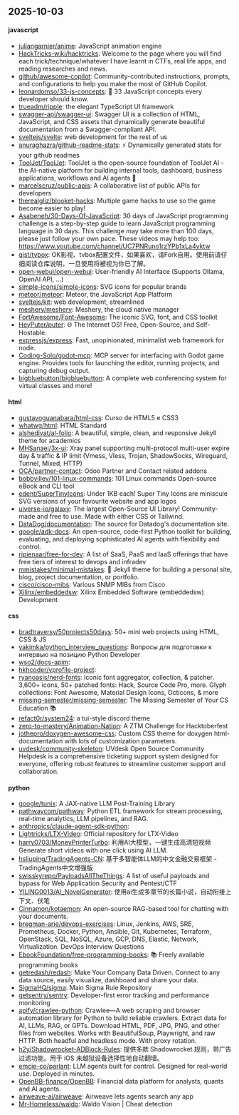## 2025-10-03

#### javascript
* [juliangarnier/anime](https://github.com/juliangarnier/anime): JavaScript animation engine
* [HackTricks-wiki/hacktricks](https://github.com/HackTricks-wiki/hacktricks): Welcome to the page where you will find each trick/technique/whatever I have learnt in CTFs, real life apps, and reading researches and news.
* [github/awesome-copilot](https://github.com/github/awesome-copilot): Community-contributed instructions, prompts, and configurations to help you make the most of GitHub Copilot.
* [leonardomso/33-js-concepts](https://github.com/leonardomso/33-js-concepts): 📜 33 JavaScript concepts every developer should know.
* [trueadm/ripple](https://github.com/trueadm/ripple): the elegant TypeScript UI framework
* [swagger-api/swagger-ui](https://github.com/swagger-api/swagger-ui): Swagger UI is a collection of HTML, JavaScript, and CSS assets that dynamically generate beautiful documentation from a Swagger-compliant API.
* [sveltejs/svelte](https://github.com/sveltejs/svelte): web development for the rest of us
* [anuraghazra/github-readme-stats](https://github.com/anuraghazra/github-readme-stats): ⚡ Dynamically generated stats for your github readmes
* [ToolJet/ToolJet](https://github.com/ToolJet/ToolJet): ToolJet is the open-source foundation of ToolJet AI - the AI-native platform for building internal tools, dashboard, business applications, workflows and AI agents 🚀
* [marcelscruz/public-apis](https://github.com/marcelscruz/public-apis): A collaborative list of public APIs for developers
* [therealgliz/blooket-hacks](https://github.com/therealgliz/blooket-hacks): Multiple game hacks to use so the game become easier to play!
* [Asabeneh/30-Days-Of-JavaScript](https://github.com/Asabeneh/30-Days-Of-JavaScript): 30 days of JavaScript programming challenge is a step-by-step guide to learn JavaScript programming language in 30 days. This challenge may take more than 100 days, please just follow your own pace. These videos may help too: https://www.youtube.com/channel/UC7PNRuno1rzYPb1xLa4yktw
* [qist/tvbox](https://github.com/qist/tvbox): OK影视、tvbox配置文件，如果喜欢，请Fork自用。使用前请仔细阅读仓库说明，一旦使用将被视为你已了解。
* [open-webui/open-webui](https://github.com/open-webui/open-webui): User-friendly AI Interface (Supports Ollama, OpenAI API, ...)
* [simple-icons/simple-icons](https://github.com/simple-icons/simple-icons): SVG icons for popular brands
* [meteor/meteor](https://github.com/meteor/meteor): Meteor, the JavaScript App Platform
* [sveltejs/kit](https://github.com/sveltejs/kit): web development, streamlined
* [meshery/meshery](https://github.com/meshery/meshery): Meshery, the cloud native manager
* [FortAwesome/Font-Awesome](https://github.com/FortAwesome/Font-Awesome): The iconic SVG, font, and CSS toolkit
* [HeyPuter/puter](https://github.com/HeyPuter/puter): 🌐 The Internet OS! Free, Open-Source, and Self-Hostable.
* [expressjs/express](https://github.com/expressjs/express): Fast, unopinionated, minimalist web framework for node.
* [Coding-Solo/godot-mcp](https://github.com/Coding-Solo/godot-mcp): MCP server for interfacing with Godot game engine. Provides tools for launching the editor, running projects, and capturing debug output.
* [bigbluebutton/bigbluebutton](https://github.com/bigbluebutton/bigbluebutton): A complete web conferencing system for virtual classes and more!

#### html
* [gustavoguanabara/html-css](https://github.com/gustavoguanabara/html-css): Curso de HTML5 e CSS3
* [whatwg/html](https://github.com/whatwg/html): HTML Standard
* [alshedivat/al-folio](https://github.com/alshedivat/al-folio): A beautiful, simple, clean, and responsive Jekyll theme for academics
* [MHSanaei/3x-ui](https://github.com/MHSanaei/3x-ui): Xray panel supporting multi-protocol multi-user expire day & traffic & IP limit (Vmess, Vless, Trojan, ShadowSocks, Wireguard, Tunnel, Mixed, HTTP)
* [OCA/partner-contact](https://github.com/OCA/partner-contact): Odoo Partner and Contact related addons
* [bobbyiliev/101-linux-commands](https://github.com/bobbyiliev/101-linux-commands): 101 Linux commands Open-source eBook and CLI tool
* [edent/SuperTinyIcons](https://github.com/edent/SuperTinyIcons): Under 1KB each! Super Tiny Icons are miniscule SVG versions of your favourite website and app logos
* [uiverse-io/galaxy](https://github.com/uiverse-io/galaxy): The largest Open-Source UI Library! Community-made and free to use. Made with either CSS or Tailwind.
* [DataDog/documentation](https://github.com/DataDog/documentation): The source for Datadog's documentation site.
* [google/adk-docs](https://github.com/google/adk-docs): An open-source, code-first Python toolkit for building, evaluating, and deploying sophisticated AI agents with flexibility and control.
* [ripienaar/free-for-dev](https://github.com/ripienaar/free-for-dev): A list of SaaS, PaaS and IaaS offerings that have free tiers of interest to devops and infradev
* [mmistakes/minimal-mistakes](https://github.com/mmistakes/minimal-mistakes): 📐 Jekyll theme for building a personal site, blog, project documentation, or portfolio.
* [cisco/cisco-mibs](https://github.com/cisco/cisco-mibs): Various SNMP MIBs from Cisco
* [Xilinx/embeddedsw](https://github.com/Xilinx/embeddedsw): Xilinx Embedded Software (embeddedsw) Development

#### css
* [bradtraversy/50projects50days](https://github.com/bradtraversy/50projects50days): 50+ mini web projects using HTML, CSS & JS
* [yakimka/python_interview_questions](https://github.com/yakimka/python_interview_questions): Вопросы для подготовки к интервью на позицию Python Developer
* [wso2/docs-apim](https://github.com/wso2/docs-apim): 
* [hkhcoder/vprofile-project](https://github.com/hkhcoder/vprofile-project): 
* [ryanoasis/nerd-fonts](https://github.com/ryanoasis/nerd-fonts): Iconic font aggregator, collection, & patcher. 3,600+ icons, 50+ patched fonts: Hack, Source Code Pro, more. Glyph collections: Font Awesome, Material Design Icons, Octicons, & more
* [missing-semester/missing-semester](https://github.com/missing-semester/missing-semester): The Missing Semester of Your CS Education 📚
* [refact0r/system24](https://github.com/refact0r/system24): a tui-style discord theme
* [zero-to-mastery/Animation-Nation](https://github.com/zero-to-mastery/Animation-Nation): A ZTM Challenge for Hacktoberfest
* [jothepro/doxygen-awesome-css](https://github.com/jothepro/doxygen-awesome-css): Custom CSS theme for doxygen html-documentation with lots of customization parameters.
* [uvdesk/community-skeleton](https://github.com/uvdesk/community-skeleton): UVdesk Open Source Community Helpdesk is a comprehensive ticketing support system designed for everyone, offering robust features to streamline customer support and collaboration.

#### python
* [google/tunix](https://github.com/google/tunix): A JAX-native LLM Post-Training Library
* [pathwaycom/pathway](https://github.com/pathwaycom/pathway): Python ETL framework for stream processing, real-time analytics, LLM pipelines, and RAG.
* [anthropics/claude-agent-sdk-python](https://github.com/anthropics/claude-agent-sdk-python): 
* [Lightricks/LTX-Video](https://github.com/Lightricks/LTX-Video): Official repository for LTX-Video
* [harry0703/MoneyPrinterTurbo](https://github.com/harry0703/MoneyPrinterTurbo): 利用AI大模型，一键生成高清短视频 Generate short videos with one click using AI LLM.
* [hsliuping/TradingAgents-CN](https://github.com/hsliuping/TradingAgents-CN): 基于多智能体LLM的中文金融交易框架 - TradingAgents中文增强版
* [swisskyrepo/PayloadsAllTheThings](https://github.com/swisskyrepo/PayloadsAllTheThings): A list of useful payloads and bypass for Web Application Security and Pentest/CTF
* [YILING0013/AI_NovelGenerator](https://github.com/YILING0013/AI_NovelGenerator): 使用ai生成多章节的长篇小说，自动衔接上下文、伏笔
* [Cinnamon/kotaemon](https://github.com/Cinnamon/kotaemon): An open-source RAG-based tool for chatting with your documents.
* [bregman-arie/devops-exercises](https://github.com/bregman-arie/devops-exercises): Linux, Jenkins, AWS, SRE, Prometheus, Docker, Python, Ansible, Git, Kubernetes, Terraform, OpenStack, SQL, NoSQL, Azure, GCP, DNS, Elastic, Network, Virtualization. DevOps Interview Questions
* [EbookFoundation/free-programming-books](https://github.com/EbookFoundation/free-programming-books): 📚 Freely available programming books
* [getredash/redash](https://github.com/getredash/redash): Make Your Company Data Driven. Connect to any data source, easily visualize, dashboard and share your data.
* [SigmaHQ/sigma](https://github.com/SigmaHQ/sigma): Main Sigma Rule Repository
* [getsentry/sentry](https://github.com/getsentry/sentry): Developer-first error tracking and performance monitoring
* [apify/crawlee-python](https://github.com/apify/crawlee-python): Crawlee—A web scraping and browser automation library for Python to build reliable crawlers. Extract data for AI, LLMs, RAG, or GPTs. Download HTML, PDF, JPG, PNG, and other files from websites. Works with BeautifulSoup, Playwright, and raw HTTP. Both headful and headless mode. With proxy rotation.
* [h2y/Shadowrocket-ADBlock-Rules](https://github.com/h2y/Shadowrocket-ADBlock-Rules): 提供多款 Shadowrocket 规则，带广告过滤功能。用于 iOS 未越狱设备选择性地自动翻墙。
* [emcie-co/parlant](https://github.com/emcie-co/parlant): LLM agents built for control. Designed for real-world use. Deployed in minutes.
* [OpenBB-finance/OpenBB](https://github.com/OpenBB-finance/OpenBB): Financial data platform for analysts, quants and AI agents.
* [airweave-ai/airweave](https://github.com/airweave-ai/airweave): Airweave lets agents search any app
* [Mr-Homeless/waldo](https://github.com/Mr-Homeless/waldo): Waldo Vision | Cheat detection
